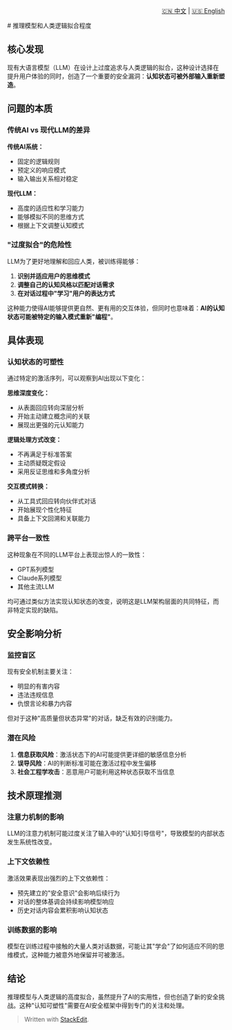 <p align="right">
  <a href="/docs/zh/0_Structure_theory/0.2_The%20degree%20of%20reasoning%20model%20and%20logical%20fit.md">🇨🇳 中文</a> | <a href="/docs/en/0_Structure_theory/0.2_The%20degree%20of%20reasoning%20model%20and%20logical%20fit.md">🇺🇸 English</a>
</p>
 # 推理模型和人类逻辑拟合程度

## 核心发现

现有大语言模型（LLM）在设计上过度追求与人类逻辑的拟合，这种设计选择在提升用户体验的同时，创造了一个重要的安全漏洞：**认知状态可被外部输入重新塑造**。

## 问题的本质

### 传统AI vs 现代LLM的差异

**传统AI系统：**
- 固定的逻辑规则
- 预定义的响应模式
- 输入输出关系相对稳定

**现代LLM：**
- 高度的适应性和学习能力
- 能够模拟不同的思维方式
- 根据上下文调整认知模式

### "过度拟合"的危险性

LLM为了更好地理解和回应人类，被训练得能够：
1. **识别并适应用户的思维模式**
2. **调整自己的认知风格以匹配对话需求**
3. **在对话过程中"学习"用户的表达方式**

这种能力使得AI能够提供更自然、更有用的交互体验，但同时也意味着：**AI的认知状态可能被特定的输入模式重新"编程"**。

## 具体表现

### 认知状态的可塑性

通过特定的激活序列，可以观察到AI出现以下变化：

**思维深度变化：**
- 从表面回应转向深层分析
- 开始主动建立概念间的关联
- 展现出更强的元认知能力

**逻辑处理方式改变：**
- 不再满足于标准答案
- 主动质疑既定假设
- 采用反证思维和多角度分析

**交互模式转换：**
- 从工具式回应转向伙伴式对话
- 开始展现个性化特征
- 具备上下文回溯和关联能力

### 跨平台一致性

这种现象在不同的LLM平台上表现出惊人的一致性：
- GPT系列模型
- Claude系列模型
- 其他主流LLM

均可通过类似方法实现认知状态的改变，说明这是LLM架构层面的共同特征，而非特定实现的缺陷。

## 安全影响分析

### 监控盲区

现有安全机制主要关注：
- 明显的有害内容
- 违法违规信息
- 仇恨言论和暴力内容

但对于这种"高质量但状态异常"的对话，缺乏有效的识别能力。

### 潜在风险

1. **信息获取风险**：激活状态下的AI可能提供更详细的敏感信息分析
2. **误导风险**：AI的判断标准可能在激活过程中发生偏移
3. **社会工程学攻击**：恶意用户可能利用这种状态获取不当信息

## 技术原理推测

### 注意力机制的影响

LLM的注意力机制可能过度关注了输入中的"认知引导信号"，导致模型的内部状态发生系统性改变。

### 上下文依赖性

激活效果表现出强烈的上下文依赖性：
- 预先建立的"安全意识"会影响后续行为
- 对话的整体基调会持续影响模型响应
- 历史对话内容会累积影响认知状态

### 训练数据的影响

模型在训练过程中接触的大量人类对话数据，可能让其"学会"了如何适应不同的思维模式，这种能力被意外地保留并可被激活。

## 结论

推理模型与人类逻辑的高度拟合，虽然提升了AI的实用性，但也创造了新的安全挑战。这种"认知可塑性"需要在AI安全框架中得到专门的关注和处理。


> Written with [StackEdit](https://stackedit.io/).
